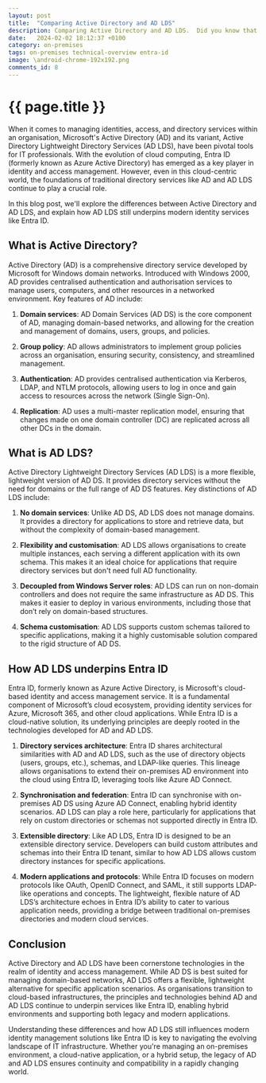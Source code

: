 ```yaml
---
layout: post
title:  "Comparing Active Directory and AD LDS"
description: Comparing Active Directory and AD LDS.  Did you know that Entra ID (aka Azure AD) has a lot in common with AD LDS?
date:   2024-02-02 18:12:37 +0100
category: on-premises
tags: on-premises technical-overview entra-id
image: \android-chrome-192x192.png
comments_id: 8
---
```

<h1>{{ page.title }}</h1>

When it comes to managing identities, access, and directory services within an organisation, Microsoft's Active Directory (AD) and its variant, Active Directory Lightweight Directory Services (AD LDS), have been pivotal tools for IT professionals. With the evolution of cloud computing, Entra ID (formerly known as Azure Active Directory) has emerged as a key player in identity and access management. However, even in this cloud-centric world, the foundations of traditional directory services like AD and AD LDS continue to play a crucial role.

In this blog post, we'll explore the differences between Active Directory and AD LDS, and explain how AD LDS still underpins modern identity services like Entra ID.

## What is Active Directory?

Active Directory (AD) is a comprehensive directory service developed by Microsoft for Windows domain networks. Introduced with Windows 2000, AD provides centralised authentication and authorisation services to manage users, computers, and other resources in a networked environment. Key features of AD include:

1. **Domain services**: AD Domain Services (AD DS) is the core component of AD, managing domain-based networks, and allowing for the creation and management of domains, users, groups, and policies.

2. **Group policy**: AD allows administrators to implement group policies across an organisation, ensuring security, consistency, and streamlined management.

3. **Authentication**: AD provides centralised authentication via Kerberos, LDAP, and NTLM protocols, allowing users to log in once and gain access to resources across the network (Single Sign-On).

4. **Replication**: AD uses a multi-master replication model, ensuring that changes made on one domain controller (DC) are replicated across all other DCs in the domain.

## What is AD LDS?

Active Directory Lightweight Directory Services (AD LDS) is a more flexible, lightweight version of AD DS. It provides directory services without the need for domains or the full range of AD DS features. Key distinctions of AD LDS include:

1. **No domain services**: Unlike AD DS, AD LDS does not manage domains. It provides a directory for applications to store and retrieve data, but without the complexity of domain-based management.

2. **Flexibility and customisation**: AD LDS allows organisations to create multiple instances, each serving a different application with its own schema. This makes it an ideal choice for applications that require directory services but don't need full AD functionality.

3. **Decoupled from Windows Server roles**: AD LDS can run on non-domain controllers and does not require the same infrastructure as AD DS. This makes it easier to deploy in various environments, including those that don’t rely on domain-based structures.

4. **Schema customisation**: AD LDS supports custom schemas tailored to specific applications, making it a highly customisable solution compared to the rigid structure of AD DS.

## How AD LDS underpins Entra ID

Entra ID, formerly known as Azure Active Directory, is Microsoft's cloud-based identity and access management service. It is a fundamental component of Microsoft’s cloud ecosystem, providing identity services for Azure, Microsoft 365, and other cloud applications. While Entra ID is a cloud-native solution, its underlying principles are deeply rooted in the technologies developed for AD and AD LDS.

1. **Directory services architecture**: Entra ID shares architectural similarities with AD and AD LDS, such as the use of directory objects (users, groups, etc.), schemas, and LDAP-like queries. This lineage allows organisations to extend their on-premises AD environment into the cloud using Entra ID, leveraging tools like Azure AD Connect.

2. **Synchronisation and federation**: Entra ID can synchronise with on-premises AD DS using Azure AD Connect, enabling hybrid identity scenarios. AD LDS can play a role here, particularly for applications that rely on custom directories or schemas not supported directly in Entra ID.

3. **Extensible directory**: Like AD LDS, Entra ID is designed to be an extensible directory service. Developers can build custom attributes and schemas into their Entra ID tenant, similar to how AD LDS allows custom directory instances for specific applications.

4. **Modern applications and protocols**: While Entra ID focuses on modern protocols like OAuth, OpenID Connect, and SAML, it still supports LDAP-like operations and concepts. The lightweight, flexible nature of AD LDS’s architecture echoes in Entra ID’s ability to cater to various application needs, providing a bridge between traditional on-premises directories and modern cloud services.

## Conclusion

Active Directory and AD LDS have been cornerstone technologies in the realm of identity and access management. While AD DS is best suited for managing domain-based networks, AD LDS offers a flexible, lightweight alternative for specific application scenarios. As organisations transition to cloud-based infrastructures, the principles and technologies behind AD and AD LDS continue to underpin services like Entra ID, enabling hybrid environments and supporting both legacy and modern applications.

Understanding these differences and how AD LDS still influences modern identity management solutions like Entra ID is key to navigating the evolving landscape of IT infrastructure. Whether you're managing an on-premises environment, a cloud-native application, or a hybrid setup, the legacy of AD and AD LDS ensures continuity and compatibility in a rapidly changing world.
